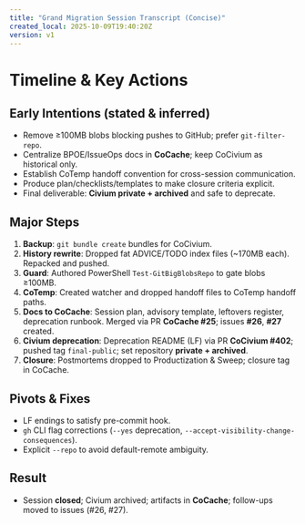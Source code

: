 ```yaml
---
title: "Grand Migration Session Transcript (Concise)"
created_local: 2025-10-09T19:40:20Z
version: v1
---
```


# Timeline & Key Actions

## Early Intentions (stated & inferred)
- Remove ≥100MB blobs blocking pushes to GitHub; prefer `git-filter-repo`.
- Centralize BPOE/IssueOps docs in **CoCache**; keep CoCivium as historical only.
- Establish CoTemp handoff convention for cross-session communication.
- Produce plan/checklists/templates to make closure criteria explicit.
- Final deliverable: **Civium private + archived** and safe to deprecate.

## Major Steps
1. **Backup**: `git bundle create` bundles for CoCivium.
2. **History rewrite**: Dropped fat ADVICE/TODO index files (~170MB each). Repacked and pushed.
3. **Guard**: Authored PowerShell `Test-GitBigBlobsRepo` to gate blobs ≥100MB.
4. **CoTemp**: Created watcher and dropped handoff files to CoTemp handoff paths.
5. **Docs to CoCache**: Session plan, advisory template, leftovers register, deprecation runbook. Merged via PR **CoCache #25**; issues **#26**, **#27** created.
6. **Civium deprecation**: Deprecation README (LF) via PR **CoCivium #402**; pushed tag `final-public`; set repository **private + archived**.
7. **Closure**: Postmortems dropped to Productization & Sweep; closure tag in CoCache.

## Pivots & Fixes
- LF endings to satisfy pre-commit hook.
- `gh` CLI flag corrections (`--yes` deprecation, `--accept-visibility-change-consequences`).
- Explicit `--repo` to avoid default-remote ambiguity.

## Result
- Session **closed**; Civium archived; artifacts in **CoCache**; follow-ups moved to issues (#26, #27).
